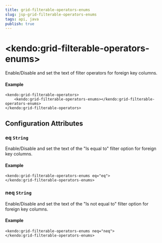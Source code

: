 ```yaml
---
title: grid-filterable-operators-enums
slug: jsp-grid-filterable-operators-enums
tags: api, java
publish: true
---
```


# \<kendo:grid-filterable-operators-enums\>

Enable/Disable and set the text of filter operators for foreign key columns.

#### Example
    <kendo:grid-filterable-operators>
        <kendo:grid-filterable-operators-enums></kendo:grid-filterable-operators-enums>
    </kendo:grid-filterable-operators>

## Configuration Attributes

### eq `String`

Enable/Disable and set the text of the "Is equal to" filter option for foreign key columns.

#### Example
    <kendo:grid-filterable-operators-enums eq="eq">
    </kendo:grid-filterable-operators-enums>

### neq `String`

Enable/Disable and set the text of the "Is not equal to" filter option for foreign key columns.

#### Example
    <kendo:grid-filterable-operators-enums neq="neq">
    </kendo:grid-filterable-operators-enums>

